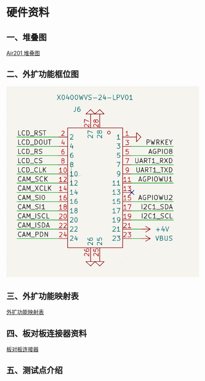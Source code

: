 # 硬件资料

## 一、堆叠图

[Air201 堆叠图](./design/file/HZ201P_10.8.wrl)

## 二、外扩功能框位图

![image](./design/image/air201_btb_ext.png) 

## 三、外扩功能映射表

[外扩功能映射表 ](./design/file/Air201_gpio_config.xlsx)

## 四、板对板连接器资料

[板对板连接器](./design/file/Air201_gpio_config.xlsx)


## 五、测试点介绍

